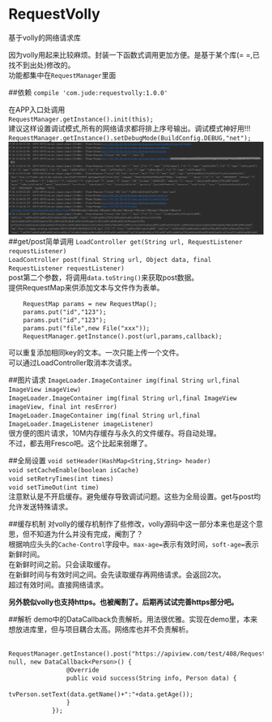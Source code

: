 # RequestVolly
基于volly的网络请求库

因为volly用起来比较麻烦。封装一下函数式调用更加方便。是基于某个库(= =,已找不到出处)修改的。  
功能都集中在`RequestManager`里面

##依赖
`compile 'com.jude:requestvolly:1.0.0'`

在APP入口处调用  
`RequestManager.getInstance().init(this);`  
建议这样设置调试模式,所有的网络请求都将排上序号输出。调试模式神好用!!!  
`RequestManager.getInstance().setDebugMode(BuildConfig.DEBUG,"net");`  
![log.png](log.png)
##get/post简单调用
`LoadController get(String url, RequestListener requestListener)`  
`LoadController post(final String url, Object data, final RequestListener requestListener)`  
post第二个参数，将调用`data.toString()`来获取post数据。  
提供RequestMap来供添加文本与文件作为表单。  

        RequestMap params = new RequestMap();
        params.put("id","123");
        params.put("id","123");
        params.put("file",new File("xxx"));
        RequestManager.getInstance().post(url,params,callback);
可以重复添加相同key的文本。一次只能上传一个文件。  
可以通过LoadController取消本次请求。

##图片请求
`ImageLoader.ImageContainer img(final String url,final ImageView imageView)`  
`ImageLoader.ImageContainer img(final String url,final ImageView imageView, final int resError)`  
`ImageLoader.ImageContainer img(final String url,final ImageLoader.ImageListener imageListener)`  
很方便的图片请求，10M内存缓存与永久的文件缓存。将自动处理。  
不过，都去用Fresco吧。这个比起来弱爆了。

##全局设置
`void setHeader(HashMap<String,String> header)`  
`void setCacheEnable(boolean isCache)`  
`void setRetryTimes(int times)`  
`void setTimeOut(int time)`  
注意默认是不开启缓存。避免缓存导致调试问题。这些为全局设置。get与post均允许发送特殊请求。  

##缓存机制 
对volly的缓存机制作了些修改，volly源码中这一部分本来也是这个意思，但不知道为什么并没有完成，阉割了？  
根据响应头头的`Cache-Control`字段中。`max-age=`表示有效时间，`soft-age=`表示新鲜时间。  
在新鲜时间之前。只会读取缓存。  
在新鲜时间与有效时间之间。会先读取缓存再网络请求。会返回2次。  
超过有效时间。直接网络请求。  

**另外貌似volly也支持https。也被阉割了。后期再试试完善https部分吧。**

##解析
demo中的DataCallback<T>负责解析。用法很优雅。实现在demo里，本来想放进库里，但与项目耦合太高。网络库也并不负责解析。  

        RequestManager.getInstance().post("https://apiview.com/test/408/RequestVolly/getPerson", null, new DataCallback<Person>() {
                    @Override
                    public void success(String info, Person data) {
                        tvPerson.setText(data.getName()+":"+data.getAge());
                    }
                });


